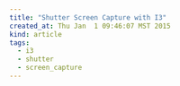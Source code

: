 ```yaml
---
title: "Shutter Screen Capture with I3"
created_at: Thu Jan  1 09:46:07 MST 2015
kind: article
tags:
  - i3
  - shutter
  - screen_capture
---
```



